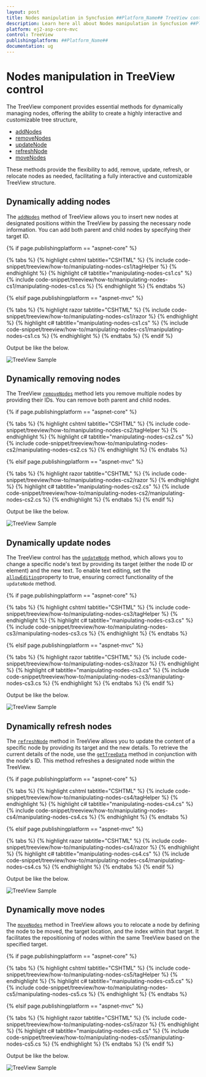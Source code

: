 ```yaml
---
layout: post
title: Nodes manipulation in Syncfusion ##Platform_Name## TreeView control
description: Learn here all about Nodes manipulation in Syncfusion ##Platform_Name## TreeView control of syncfusion and more.
platform: ej2-asp-core-mvc
control: TreeView
publishingplatform: ##Platform_Name##
documentation: ug
---
```


# Nodes manipulation in TreeView control

The TreeView component provides essential methods for dynamically managing nodes, offering the ability to create a highly interactive and customizable tree structure,

* [addNodes](https://ej2.syncfusion.com/javascript/documentation/api/treeview/#addnodes)
* [removeNodes](https://ej2.syncfusion.com/javascript/documentation/api/treeview/#removenodes)
* [updateNode](https://ej2.syncfusion.com/javascript/documentation/api/treeview/#updatenode)
* [refreshNode](https://ej2.syncfusion.com/javascript/documentation/api/treeview/#refreshnode)
* [moveNodes](https://ej2.syncfusion.com/javascript/documentation/api/treeview/#movenodes)

These methods provide the flexibility to add, remove, update, refresh, or relocate nodes as needed, facilitating a fully interactive and customizable TreeView structure.

## Dynamically adding nodes

The [`addNodes`](https://ej2.syncfusion.com/javascript/documentation/api/treeview/#addnodes) method of TreeView allows you to insert new nodes at designated positions within the TreeView by passing the necessary node information. You can add both parent and child nodes by specifying their target ID.

{% if page.publishingplatform == "aspnet-core" %}

{% tabs %}
{% highlight cshtml tabtitle="CSHTML" %}
{% include code-snippet/treeview/how-to/manipulating-nodes-cs1/tagHelper %}
{% endhighlight %}
{% highlight c# tabtitle="manipulating-nodes-cs1.cs" %}
{% include code-snippet/treeview/how-to/manipulating-nodes-cs1/manipulating-nodes-cs1.cs %}
{% endhighlight %}
{% endtabs %}

{% elsif page.publishingplatform == "aspnet-mvc" %}

{% tabs %}
{% highlight razor tabtitle="CSHTML" %}
{% include code-snippet/treeview/how-to/manipulating-nodes-cs1/razor %}
{% endhighlight %}
{% highlight c# tabtitle="manipulating-nodes-cs1.cs" %}
{% include code-snippet/treeview/how-to/manipulating-nodes-cs1/manipulating-nodes-cs1.cs %}
{% endhighlight %}
{% endtabs %}
{% endif %}



Output be like the below.

![TreeView Sample](../images/manipulating-nodes-cs1.PNG)

## Dynamically removing nodes

The TreeView [`removeNodes`](https://ej2.syncfusion.com/javascript/documentation/api/treeview/#removenodes) method lets you remove multiple nodes by providing their IDs. You can remove both parent and child nodes.

{% if page.publishingplatform == "aspnet-core" %}

{% tabs %}
{% highlight cshtml tabtitle="CSHTML" %}
{% include code-snippet/treeview/how-to/manipulating-nodes-cs2/tagHelper %}
{% endhighlight %}
{% highlight c# tabtitle="manipulating-nodes-cs2.cs" %}
{% include code-snippet/treeview/how-to/manipulating-nodes-cs2/manipulating-nodes-cs2.cs %}
{% endhighlight %}
{% endtabs %}

{% elsif page.publishingplatform == "aspnet-mvc" %}

{% tabs %}
{% highlight razor tabtitle="CSHTML" %}
{% include code-snippet/treeview/how-to/manipulating-nodes-cs2/razor %}
{% endhighlight %}
{% highlight c# tabtitle="manipulating-nodes-cs2.cs" %}
{% include code-snippet/treeview/how-to/manipulating-nodes-cs2/manipulating-nodes-cs2.cs %}
{% endhighlight %}
{% endtabs %}
{% endif %}



Output be like the below.

![TreeView Sample](../images/manipulating-nodes-cs2.PNG)

 ## Dynamically update nodes

The TreeView control has the [`updateNode`](https://ej2.syncfusion.com/javascript/documentation/api/treeview/#updatenode) method, which allows you to change a specific node's text by providing its target (either the node ID or element) and the new text. To enable text editing, set the [`allowEditing`](https://help.syncfusion.com/cr/aspnetmvc-js2/syncfusion.ej2.navigations.treeview.html#Syncfusion_EJ2_Navigations_TreeView_AllowEditing)property to true, ensuring correct functionality of the `updateNode` method.

{% if page.publishingplatform == "aspnet-core" %}

{% tabs %}
{% highlight cshtml tabtitle="CSHTML" %}
{% include code-snippet/treeview/how-to/manipulating-nodes-cs3/tagHelper %}
{% endhighlight %}
{% highlight c# tabtitle="manipulating-nodes-cs3.cs" %}
{% include code-snippet/treeview/how-to/manipulating-nodes-cs3/manipulating-nodes-cs3.cs %}
{% endhighlight %}
{% endtabs %}

{% elsif page.publishingplatform == "aspnet-mvc" %}

{% tabs %}
{% highlight razor tabtitle="CSHTML" %}
{% include code-snippet/treeview/how-to/manipulating-nodes-cs3/razor %}
{% endhighlight %}
{% highlight c# tabtitle="manipulating-nodes-cs3.cs" %}
{% include code-snippet/treeview/how-to/manipulating-nodes-cs3/manipulating-nodes-cs3.cs %}
{% endhighlight %}
{% endtabs %}
{% endif %}



Output be like the below.

![TreeView Sample](../images/manipulating-nodes-cs3.PNG)

## Dynamically refresh nodes

The [`refreshNode`](https://ej2.syncfusion.com/javascript/documentation/api/treeview/#refreshnode) method in TreeView allows you to update the content of a specific node by providing its target and the new details. To retrieve the current details of the node, use the [`getTreeData`](https://ej2.syncfusion.com/documentation/api/treeview/#gettreedata) method in conjunction with the node's ID. This method refreshes a designated node within the TreeView.

{% if page.publishingplatform == "aspnet-core" %}

{% tabs %}
{% highlight cshtml tabtitle="CSHTML" %}
{% include code-snippet/treeview/how-to/manipulating-nodes-cs4/tagHelper %}
{% endhighlight %}
{% highlight c# tabtitle="manipulating-nodes-cs4.cs" %}
{% include code-snippet/treeview/how-to/manipulating-nodes-cs4/manipulating-nodes-cs4.cs %}
{% endhighlight %}
{% endtabs %}

{% elsif page.publishingplatform == "aspnet-mvc" %}

{% tabs %}
{% highlight razor tabtitle="CSHTML" %}
{% include code-snippet/treeview/how-to/manipulating-nodes-cs4/razor %}
{% endhighlight %}
{% highlight c# tabtitle="manipulating-nodes-cs4.cs" %}
{% include code-snippet/treeview/how-to/manipulating-nodes-cs4/manipulating-nodes-cs4.cs %}
{% endhighlight %}
{% endtabs %}
{% endif %}



Output be like the below.

![TreeView Sample](../images/manipulating-nodes-cs4.PNG)

## Dynamically move nodes

The [`moveNodes`](https://ej2.syncfusion.com/javascript/documentation/api/treeview/#movenodes) method in TreeView allows you to relocate a node by defining the node to be moved, the target location, and the index within that target. It facilitates the repositioning of nodes within the same TreeView based on the specified target.

{% if page.publishingplatform == "aspnet-core" %}

{% tabs %}
{% highlight cshtml tabtitle="CSHTML" %}
{% include code-snippet/treeview/how-to/manipulating-nodes-cs5/tagHelper %}
{% endhighlight %}
{% highlight c# tabtitle="manipulating-nodes-cs5.cs" %}
{% include code-snippet/treeview/how-to/manipulating-nodes-cs5/manipulating-nodes-cs5.cs %}
{% endhighlight %}
{% endtabs %}

{% elsif page.publishingplatform == "aspnet-mvc" %}

{% tabs %}
{% highlight razor tabtitle="CSHTML" %}
{% include code-snippet/treeview/how-to/manipulating-nodes-cs5/razor %}
{% endhighlight %}
{% highlight c# tabtitle="manipulating-nodes-cs5.cs" %}
{% include code-snippet/treeview/how-to/manipulating-nodes-cs5/manipulating-nodes-cs5.cs %}
{% endhighlight %}
{% endtabs %}
{% endif %}



Output be like the below.

![TreeView Sample](../images/manipulating-nodes-cs5.PNG)